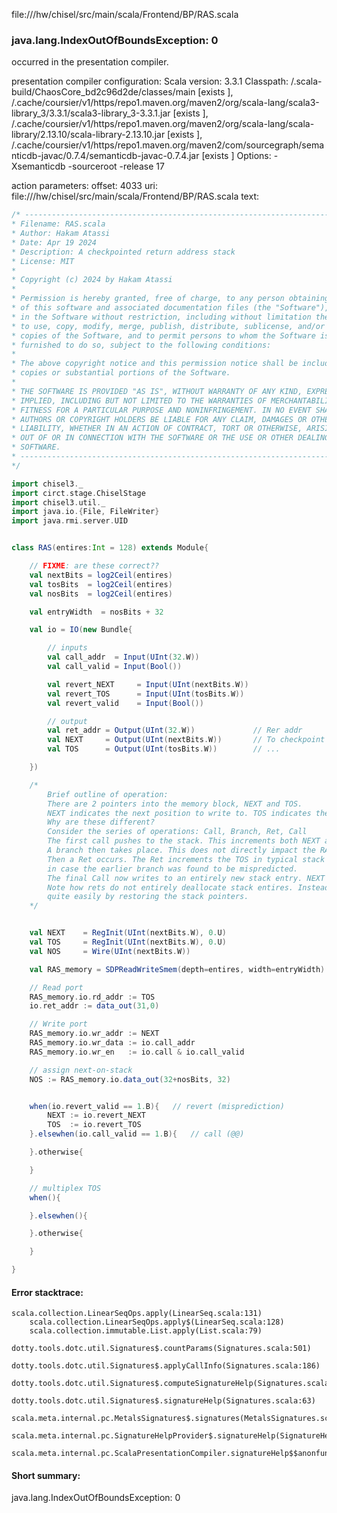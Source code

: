 file://<WORKSPACE>/hw/chisel/src/main/scala/Frontend/BP/RAS.scala
### java.lang.IndexOutOfBoundsException: 0

occurred in the presentation compiler.

presentation compiler configuration:
Scala version: 3.3.1
Classpath:
<WORKSPACE>/.scala-build/ChaosCore_bd2c96d2de/classes/main [exists ], <HOME>/.cache/coursier/v1/https/repo1.maven.org/maven2/org/scala-lang/scala3-library_3/3.3.1/scala3-library_3-3.3.1.jar [exists ], <HOME>/.cache/coursier/v1/https/repo1.maven.org/maven2/org/scala-lang/scala-library/2.13.10/scala-library-2.13.10.jar [exists ], <HOME>/.cache/coursier/v1/https/repo1.maven.org/maven2/com/sourcegraph/semanticdb-javac/0.7.4/semanticdb-javac-0.7.4.jar [exists ]
Options:
-Xsemanticdb -sourceroot <WORKSPACE> -release 17


action parameters:
offset: 4033
uri: file://<WORKSPACE>/hw/chisel/src/main/scala/Frontend/BP/RAS.scala
text:
```scala
/* ------------------------------------------------------------------------------------
* Filename: RAS.scala
* Author: Hakam Atassi
* Date: Apr 19 2024
* Description: A checkpointed return address stack
* License: MIT
*
* Copyright (c) 2024 by Hakam Atassi
*
* Permission is hereby granted, free of charge, to any person obtaining a copy
* of this software and associated documentation files (the "Software"), to deal
* in the Software without restriction, including without limitation the rights
* to use, copy, modify, merge, publish, distribute, sublicense, and/or sell
* copies of the Software, and to permit persons to whom the Software is
* furnished to do so, subject to the following conditions:
* 
* The above copyright notice and this permission notice shall be included in all
* copies or substantial portions of the Software.
*
* THE SOFTWARE IS PROVIDED "AS IS", WITHOUT WARRANTY OF ANY KIND, EXPRESS OR
* IMPLIED, INCLUDING BUT NOT LIMITED TO THE WARRANTIES OF MERCHANTABILITY,
* FITNESS FOR A PARTICULAR PURPOSE AND NONINFRINGEMENT. IN NO EVENT SHALL THE
* AUTHORS OR COPYRIGHT HOLDERS BE LIABLE FOR ANY CLAIM, DAMAGES OR OTHER
* LIABILITY, WHETHER IN AN ACTION OF CONTRACT, TORT OR OTHERWISE, ARISING FROM,
* OUT OF OR IN CONNECTION WITH THE SOFTWARE OR THE USE OR OTHER DEALINGS IN THE
* SOFTWARE.
* ------------------------------------------------------------------------------------ 
*/

import chisel3._
import circt.stage.ChiselStage
import chisel3.util._
import java.io.{File, FileWriter}
import java.rmi.server.UID


class RAS(entires:Int = 128) extends Module{

    // FIXME: are these correct??
    val nextBits = log2Ceil(entires)
    val tosBits  = log2Ceil(entires)
    val nosBits  = log2Ceil(entires)

    val entryWidth  = nosBits + 32

    val io = IO(new Bundle{

        // inputs
        val call_addr  = Input(UInt(32.W))
        val call_valid = Input(Bool())

        val revert_NEXT     = Input(UInt(nextBits.W))
        val revert_TOS      = Input(UInt(tosBits.W))
        val revert_valid    = Input(Bool())

        // output
        val ret_addr = Output(UInt(32.W))             // Rer addr
        val NEXT     = Output(UInt(nextBits.W))       // To checkpoint
        val TOS      = Output(UInt(tosBits.W))        // ...

    })

    /*
        Brief outline of operation:
        There are 2 pointers into the memory block, NEXT and TOS.
        NEXT indicates the next position to write to. TOS indicates the top of the stack. 
        Why are these different?
        Consider the series of operations: Call, Branch, Ret, Call
        The first call pushes to the stack. This increments both NEXT and TOS. 
        A branch then takes place. This does not directly impact the RAS, subsequent Calls/Rets may corrupt the stack if the branch is mispredicted.
        Then a Ret occurs. The Ret increments the TOS in typical stack fashion. NEXT, however, is not. This is to maintain the return address
        in case the earlier branch was found to be mispredicted.
        The final Call now writes to an entirely new stack entry. NEXT is once more incremented.
        Note how rets do not entirely deallocate stack entires. Instead, it keeps the entires in the stack such that an earlier stack state can be reverted to
        quite easily by restoring the stack pointers. 
    */


    val NEXT    = RegInit(UInt(nextBits.W), 0.U)
    val TOS     = RegInit(UInt(nextBits.W), 0.U)
    val NOS     = Wire(UInt(nextBits.W))

    val RAS_memory = SDPReadWriteSmem(depth=entires, width=entryWidth)

    // Read port
    RAS_memory.io.rd_addr := TOS
    io.ret_addr := data_out(31,0)

    // Write port
    RAS_memory.io.wr_addr := NEXT
    RAS_memory.io.wr_data := io.call_addr
    RAS_memory.io.wr_en   := io.call & io.call_valid

    // assign next-on-stack
    NOS := RAS_memory.io.data_out(32+nosBits, 32)    


    when(io.revert_valid == 1.B){   // revert (misprediction)
        NEXT := io.revert_NEXT
        TOS  := io.revert_TOS
    }.elsewhen(io.call_valid == 1.B){   // call (@@)

    }.otherwise{

    }

    // multiplex TOS
    when(){

    }.elsewhen(){

    }.otherwise{

    }

}
```



#### Error stacktrace:

```
scala.collection.LinearSeqOps.apply(LinearSeq.scala:131)
	scala.collection.LinearSeqOps.apply$(LinearSeq.scala:128)
	scala.collection.immutable.List.apply(List.scala:79)
	dotty.tools.dotc.util.Signatures$.countParams(Signatures.scala:501)
	dotty.tools.dotc.util.Signatures$.applyCallInfo(Signatures.scala:186)
	dotty.tools.dotc.util.Signatures$.computeSignatureHelp(Signatures.scala:94)
	dotty.tools.dotc.util.Signatures$.signatureHelp(Signatures.scala:63)
	scala.meta.internal.pc.MetalsSignatures$.signatures(MetalsSignatures.scala:17)
	scala.meta.internal.pc.SignatureHelpProvider$.signatureHelp(SignatureHelpProvider.scala:51)
	scala.meta.internal.pc.ScalaPresentationCompiler.signatureHelp$$anonfun$1(ScalaPresentationCompiler.scala:414)
```
#### Short summary: 

java.lang.IndexOutOfBoundsException: 0